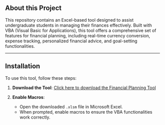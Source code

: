 ## About this Project

This repository contains an Excel-based tool designed to assist undergraduate students in managing their finances effectively. Built with VBA (Visual Basic for Applications), this tool offers a comprehensive set of features for financial planning, including real-time currency conversion, expense tracking, personalized financial advice, and goal-setting functionalities.

---

## Installation

To use this tool, follow these steps:

1. **Download the Tool**:
   [Click here to download the Financial Planning Tool](https://github.com/nitya-balaji/financial-planning-tool/raw/main/MSE%20100%20-%20Financial%20Planning%20Tool%20(Nityasri%20Balaji).xlsm)

2. **Enable Macros**:
   - Open the downloaded `.xlsm` file in Microsoft Excel.
   - When prompted, enable macros to ensure the VBA functionalities work correctly.
